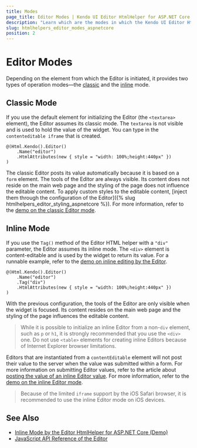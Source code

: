 ```yaml
---
title: Modes
page_title: Editor Modes | Kendo UI Editor HtmlHelper for ASP.NET Core
description: "Learn which are the modes in which the Kendo UI Editor HtmlHelper for ASP.NET Core (MVC 6 or ASP.NET Core MVC) operates."
slug: htmlhelpers_editor_modes_aspnetcore
position: 2
---
```


# Editor Modes

Depending on the element from which the Editor is initiated, it provides two types of operation modes&mdash;the [classic](#classic-mode) and the [inline](#inline-mode) mode.   

## Classic Mode

If you use the default element for initializing the Editor (the `<textarea>` element), the Editor assumes its classic mode. The `textarea` is not visible and is used to hold the value of the widget. You can type in the `contenteditable iframe` that is created.

```
@(Html.Kendo().Editor()
    .Name("editor")
    .HtmlAttributes(new { style = "width: 100%;height:440px" })
)
```

The classic Editor posts its value automatically because it is based on a `form` element. The tools of the Editor are always visible. Its content does not reside on the main web page and the styling of the page does not influence the editable content. To apply custom styles to the editable content, [inject them through the configuration of the Editor]({% slug htmlhelpers_editor_styling_aspnetcore %}). For more information, refer to the [demo on the classic Editor mode](https://demos.telerik.com/aspnet-core/editor/index).

## Inline Mode

If you use the `Tag()` method of the Editor HTML helper with a `"div"` parameter, the Editor assumes its inline mode. The `<div>` element is content-editable and is used by the widget to return its value. For a runnable example, refer to the [demo on inline editing by the Editor](https://demos.telerik.com/aspnet-core/editor/inline-editing).

```
@(Html.Kendo().Editor()
    .Name("editor")
    .Tag("div")
    .HtmlAttributes(new { style = "width: 100%;height:440px" })
)
```

With the previous configuration, the tools of the Editor are only visible when the widget is focused. Its content resides on the main web page and the styling of the page influences the editable content.

> While it is possible to initialize an inline Editor from a non-`div` element, such as `p` or `h1`, it is strongly recommended that you use the `<div>` one. Do not use `<table>` elements for creating inline Editors because of Internet Explorer browser limitations.

Editors that are instantiated from a `contentEditable` element will not post their value to the server when the value was submitted within a form. For more information on submitting Editor values, refer to the article about [posting the value of an inline Editor value](https://docs.telerik.com/kendo-ui/controls/editors/editor/troubleshoot/troubleshooting#inline-editor-value-is-not-posted-to-the-server#inline-value-is-not-posted-to-server). For more information, refer to the [demo on the inline Editor mode](https://demos.telerik.com/aspnet-core/editor/inline-editing).

> Because of the limited `iframe` support by the iOS Safari browser, it is recommended to use the inline Editor mode on iOS devices.

## See Also

* [Inline Mode by the Editor HtmlHelper for ASP.NET Core (Demo)](https://demos.telerik.com/aspnet-core/editor/inline-editing)
* [JavaScript API Reference of the Editor](http://docs.telerik.com/kendo-ui/api/javascript/ui/editor)

